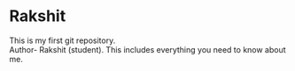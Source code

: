 # Rakshit
This is my first git repository. 
<br>
Author- Rakshit (student).
This includes everything you need to know about me.
